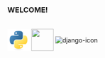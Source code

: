 <h3>WELCOME!</h3> 

<div style="display: inline_block"><br>
  <img align="center" alt="Python-icon" height="50" width="50" src="https://raw.githubusercontent.com/devicons/devicon/master/icons/python/python-original.svg">
  <img align="center" height="50" width="50" src="https://user-images.githubusercontent.com/63022500/206724462-55992e1c-cd69-4551-8ad9-d83c0b5e0ade.svg">
  <img align="center" alt="django-icon" height="50" width="50" src="https://user-images.githubusercontent.com/63022500/206723897-12754edc-a04c-42f5-935b-0bc7b9776ffa.svg">  
</div>


